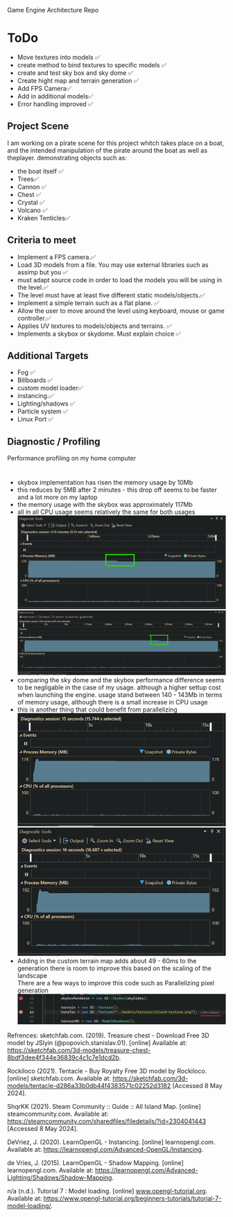 Game Engine Architecture Repo

# ToDo
* Move textures into models ✅
* create method to bind textures to specific models ✅
* create and test sky box and sky dome ✅
* Create hight map and terrain generation ✅
* Add FPS Camera✅
* Add in additional models✅
* Error handling improved ✅

## Project Scene
I am working on a pirate scene for this project whitch takes place on a boat, and the intended manipulation of the pirate around the boat as well as theplayer.
demonstrating objects such as:
* the boat itself ✅
* Trees✅
* Cannon ✅
* Chest ✅
* Crystal ✅
* Volcano ✅
* Kraken Tenticles✅

## Criteria to meet
* Implement a FPS camera.✅
* Load 3D models from a file. You may use external libraries such as assimp but you ✅
* must adapt source code in order to load the models you will be using in the level.✅
* The level must have at least five different static models/objects.✅
* Implement a simple terrain such as a flat plane. ✅
* Allow the user to move around the level using keyboard, mouse or game controller.✅
* Applies UV textures to models/objects and terrains. ✅
* Implements a skybox or skydome. Must explain choice ✅

## Additional Targets
* Fog ✅
* Billboards ✅
* custom model loader✅
* instancing.✅
* Lighting/shadows ✅
* Particle system ✅
* Linux Port ✅

## Diagnostic / Profiling
Performance profiling on my home computer<br/>
#
* skybox implementation has risen the memory usage by 10Mb
* this reduces by 5MB after 2 minutes - this drop off seems to be faster and a lot more on my laptop
* the memory usage with the skybox was approximately 117Mb
* all in all CPU usage seems relatively the same for both usages
![alt text](image-1.png)<br/>
![alt text](image.png)<br/>
* comparing the sky dome and the skybox performance difference seems to be negligable in the case of my usage. although a higher settup cost when launching the engine. usage stand between 140 - 143Mb in terms of memory usage, although there is a small increase in CPU usage
* this is another thing that could benefit from parallelizing 
![alt text](image-4.png)
![alt text](image-3.png)
* Adding in the custom terrain map adds about 49 - 60ms to the generation there is room to improve this based on the scaling of the landscape<br/>
There are a few ways to improve this code such as Parallelizing pixel generation
![alt text](image-2.png)

Refrences:
sketchfab.com. (2019). Treasure chest - Download Free 3D model by JSlyin (@popovich.stanislav.01). [online] Available at: https://sketchfab.com/3d-models/treasure-chest-8bdf3dee4f344e36839c4c1c7e1dcd2b.

Rockiloco (2021). Tentacle - Buy Royalty Free 3D model by Rockiloco. [online] sketchfab.com. Available at: https://sketchfab.com/3d-models/tentacle-d286a33b0db44f4383571c02252d3182 [Accessed 8 May 2024].

ShqrKK (2021). Steam Community :: Guide :: All Island Map. [online] steamcommunity.com. Available at: https://steamcommunity.com/sharedfiles/filedetails/?id=2304041443 [Accessed 8 May 2024].

DeVriez, J. (2020). LearnOpenGL - Instancing. [online] learnopengl.com. Available at: https://learnopengl.com/Advanced-OpenGL/Instancing.

de Vries, J. (2015). LearnOpenGL - Shadow Mapping. [online] learnopengl.com. Available at: https://learnopengl.com/Advanced-Lighting/Shadows/Shadow-Mapping.

n/a (n.d.). Tutorial 7 : Model loading. [online] www.opengl-tutorial.org. Available at: https://www.opengl-tutorial.org/beginners-tutorials/tutorial-7-model-loading/.
